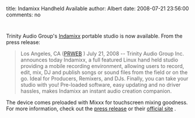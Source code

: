 title: Indamixx Handheld Available
author: Albert
date: 2008-07-21 23:56:00
comments: no

<a onblur="try {parent.deselectBloggerImageGracefully();} catch(e) {}" href="{static}/images/news/screens.mixx.CMYK.gif"><img style="margin: 0px auto 10px; display: block; text-align: center; cursor: pointer;" src="{static}/images/news/screens.mixx.CMYK.gif" alt="" id="BLOGGER_PHOTO_ID_5225656766006331410" border="0" />
</a>
<br />
Trinity Audio Group's <a href="http://www.indamixx.com/">Indamixx</a>
 portable studio is now available. From the press release:<br />
<blockquote>                                                                                                                           <p>                                             Los Angeles, CA (<a href="http://www.prweb.com/">PRWEB</a>
) July 21, 2008 -- Trinity Audio Group Inc. announces today Indamixx, a full featured Linux hand held studio providing a mobile recording environment, allowing users to record, edit, mix, DJ and publish songs or sound files from the field or on the go. Ideal for Producers, Remixers, and DJs. Finally, you can take your studio with you! Pre-loaded software, easy updating and no driver hassles, makes Indamixx an instant audio creation companion. </p>
</blockquote>
The device comes preloaded with Mixxx for touchscreen mixing goodness. For more information, check out the <a href="http://www.prweb.com/releases/2008/07/prweb1120234.htm">press release</a>
 or their <a href="http://www.indamixx.com/">official site</a>
.
